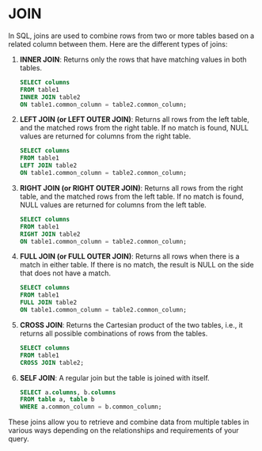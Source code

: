 # JOIN

In SQL, joins are used to combine rows from two or more tables based on a related column between them. Here are the different types of joins:

1. **INNER JOIN**: Returns only the rows that have matching values in both tables.
   ```sql
   SELECT columns
   FROM table1
   INNER JOIN table2
   ON table1.common_column = table2.common_column;
   ```

2. **LEFT JOIN (or LEFT OUTER JOIN)**: Returns all rows from the left table, and the matched rows from the right table. If no match is found, NULL values are returned for columns from the right table.
   ```sql
   SELECT columns
   FROM table1
   LEFT JOIN table2
   ON table1.common_column = table2.common_column;
   ```

3. **RIGHT JOIN (or RIGHT OUTER JOIN)**: Returns all rows from the right table, and the matched rows from the left table. If no match is found, NULL values are returned for columns from the left table.
   ```sql
   SELECT columns
   FROM table1
   RIGHT JOIN table2
   ON table1.common_column = table2.common_column;
   ```

4. **FULL JOIN (or FULL OUTER JOIN)**: Returns all rows when there is a match in either table. If there is no match, the result is NULL on the side that does not have a match.
   ```sql
   SELECT columns
   FROM table1
   FULL JOIN table2
   ON table1.common_column = table2.common_column;
   ```

5. **CROSS JOIN**: Returns the Cartesian product of the two tables, i.e., it returns all possible combinations of rows from the tables.
   ```sql
   SELECT columns
   FROM table1
   CROSS JOIN table2;
   ```

6. **SELF JOIN**: A regular join but the table is joined with itself.
   ```sql
   SELECT a.columns, b.columns
   FROM table a, table b
   WHERE a.common_column = b.common_column;
   ```

These joins allow you to retrieve and combine data from multiple tables in various ways depending on the relationships and requirements of your query.